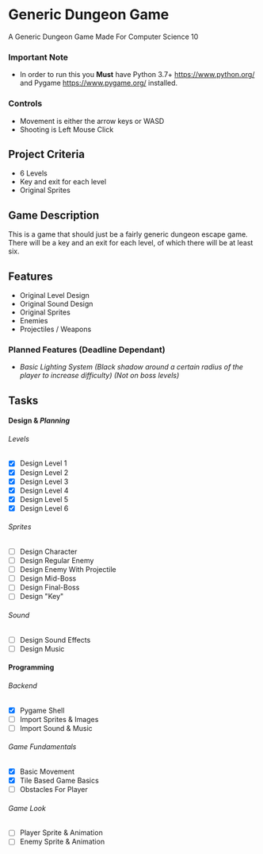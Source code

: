 # Generic Dungeon Game
A Generic Dungeon Game Made For Computer Science 10

### Important Note
 - In order to run this you **Must** have Python 3.7+ https://www.python.org/ and Pygame https://www.pygame.org/ installed.

### Controls
 - Movement is either the arrow keys or WASD
 - Shooting is Left Mouse Click

## Project Criteria
 - 6 Levels
 - Key and exit for each level
 - Original Sprites

 ## Game Description
 This is a game that should just be a fairly generic dungeon escape game.
 There will be a key and an exit for each level, of which there will be at least six.
 
 ## Features
 - Original Level Design
 - Original Sound Design
 - Original Sprites
 - Enemies
 - Projectiles / Weapons
 ### Planned Features (Deadline Dependant)
  - *Basic Lighting System (Black shadow around a certain radius of the player to increase difficulty) (Not on boss levels)*
	
	
## Tasks
#### Design & *Planning*
###### Levels
 - [x] Design Level 1
 - [x] Design Level 2
 - [x] Design Level 3
 - [x] Design Level 4
 - [x] Design Level 5
 - [x] Design Level 6
 
###### Sprites
 - [ ] Design Character
 - [ ] Design Regular Enemy
 - [ ] Design Enemy With Projectile
 - [ ] Design Mid-Boss
 - [ ] Design Final-Boss
 - [ ] Design "Key"
 
###### Sound
 - [ ] Design Sound Effects
 - [ ] Design Music
 
#### Programming
###### Backend
 - [x] Pygame Shell
 - [ ] Import Sprites & Images
 - [ ] Import Sound & Music
###### Game Fundamentals
 - [x] Basic Movement
 - [x] Tile Based Game Basics
 - [ ] Obstacles For Player
###### Game Look
 - [ ] Player Sprite & Animation
 - [ ] Enemy Sprite & Animation
